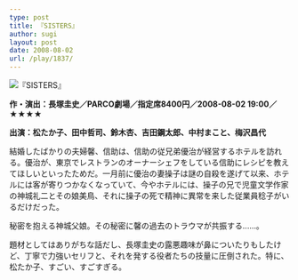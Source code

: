 ```yaml
---
type: post
title: 『SISTERS』
author: sugi
layout: post
date: 2008-08-02
url: /play/1837/
---
```

<img src="/images/play/20080802.jpg" alt="『SISTERS』" class="alignleft" />

**作・演出：長塚圭史／PARCO劇場／指定席8400円／2008-08-02 19:00／★★★★**

**出演：松たか子、田中哲司、鈴木杏、吉田鋼太郎、中村まこと、梅沢昌代**

結婚したばかりの夫婦馨、信助は、信助の従兄弟優治が経営するホテルを訪れる。優治が、東京でレストランのオーナーシェフをしている信助にレシピを教えてほしいといったためだ。一月前に優治の妻操子は謎の自殺を遂げて以来、ホテルには客が寄りつかなくなっていて、今やホテルには、操子の兄で児童文学作家の神城礼二とその娘美鳥、それに操子の死で精神に異常を来した従業員稔子がいるだけだった。

秘密を抱える神城父娘。その秘密に馨の過去のトラウマが共振する......。

題材としてはありがちな話だし、長塚圭史の露悪趣味が鼻についたりもしたけど、丁寧で力強いセリフと、それを発する役者たちの技量に圧倒された。特に、松たか子、すごい、すごすぎる。

